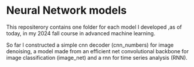 # Neural Network models

This repositerory contains one folder for each model I developed ,as of today, in my 2024 fall course in advanced machine learning. 

So far I constructed a simple cnn decoder (cnn_numbers) for image denoising, a model made from an efficient net convolutional backbone for image classification (image_net) and a rnn for time series analysis (RNN).


